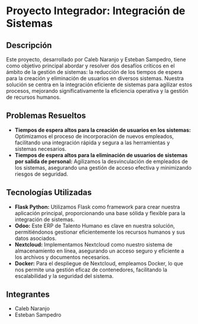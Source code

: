 # Proyecto Integrador: Integración de Sistemas

## Descripción

Este proyecto, desarrollado por Caleb Naranjo y Esteban Sampedro, tiene como objetivo principal abordar y resolver dos desafíos críticos en el ámbito de la gestión de sistemas: la reducción de los tiempos de espera para la creación y eliminación de usuarios en diversos sistemas. Nuestra solución se centra en la integración eficiente de sistemas para agilizar estos procesos, mejorando significativamente la eficiencia operativa y la gestión de recursos humanos.

## Problemas Resueltos

- **Tiempos de espera altos para la creación de usuarios en los sistemas:** Optimizamos el proceso de incorporación de nuevos empleados, facilitando una integración rápida y segura a las herramientas y sistemas necesarios.
- **Tiempos de espera altos para la eliminación de usuarios de sistemas por salida de personal:** Agilizamos la desvinculación de empleados de los sistemas, asegurando una gestión de acceso efectiva y minimizando riesgos de seguridad.

## Tecnologías Utilizadas

- **Flask Python:** Utilizamos Flask como framework para crear nuestra aplicación principal, proporcionando una base sólida y flexible para la integración de sistemas.
- **Odoo:** Este ERP de Talento Humano es clave en nuestra solución, permitiéndonos gestionar eficientemente los recursos humanos y sus datos asociados.
- **Nextcloud:** Implementamos Nextcloud como nuestro sistema de almacenamiento en línea, asegurando un acceso seguro y eficiente a los archivos y documentos necesarios.
- **Docker:** Para el despliegue de Nextcloud, empleamos Docker, lo que nos permite una gestión eficaz de contenedores, facilitando la escalabilidad y la seguridad del sistema.

## Integrantes

- Caleb Naranjo
- Esteban Sampedro
